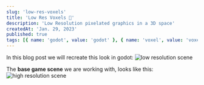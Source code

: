 ```yaml
---
slug: 'low-res-voxels'
title: 'Low Res Voxels 🧊'
description: 'Low Resolution pixelated graphics in a 3D space'
createdAt: 'Jan. 29, 2023'
published: true
tags: [{ name: 'godot', value: 'godot' }, { name: 'voxel', value: 'voxel' }]
---
```


In this blog post we will recreate this look in godot:
![low resolution scene](/images/blog/low-res-voxels/new.png)

The **base game scene** we are working with, looks like this:
![high resolution scene](/images/blog/low-res-voxels/old.png)
